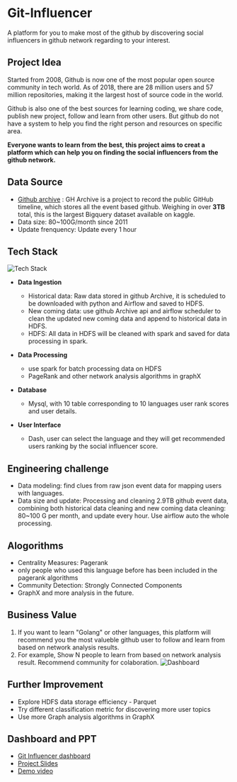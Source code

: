 # Git-Influencer

A platform for you to make most of the github by discovering social influencers in github network regarding to your interest.

## Project Idea
Started from 2008, Github is now one of the most popular open source community in tech world. As of 2018, there are 28 million users and 57 million repositories, making it the largest host of source code in the world.

Github is also one of the best sources for learning coding, we share code, publish new project, follow and learn from other users. But github do not have a system to help you find the right person and resources on specific area.

**Everyone wants to learn from the best, this project aims to creat a platform which can help you on finding the social influencers from the github network.**

## Data Source
* [Github archive](https://www.gharchive.org/) : GH Archive is a project to record the public GitHub timeline, which stores all the event based github. Weighing in over **3TB** total, this is the largest Bigquery dataset available on kaggle.
* Data size: 80~100G/month since 2011
* Update frenquency: Update every 1 hour

## Tech Stack

![Tech Stack](https://raw.githubusercontent.com/catherinesdataanalytics/LearnFromBest/master/pics/tech_flow_V4.png)

* **Data Ingestion**
   - Historical data: Raw data stored in github Archive, it is scheduled to be downloaded with python and Airflow and saved to HDFS.
   - New coming data: use github Archive api and airflow scheduler to clean the updated new coming data and append to historical data in HDFS.
   - HDFS: All data in HDFS will be cleaned with spark and saved for data processing in spark.

* **Data Processing**
   - use spark for batch processing data on HDFS
   - PageRank and other network analysis algorithms in graphX

* **Database**
   - Mysql, with 10 table corresponding to 10 languages user rank scores and user details.

* **User Interface**
   - Dash, user can select the language and they will get recommended users ranking by the social influencer score.

## Engineering challenge
* Data modeling: find clues from raw json event data for mapping users with languages.
* Data size and update: Processing and cleaning 2.9TB github event data, combining both historical data cleaning and new coming data cleaning: 80~100 G per month, and update every hour. Use airflow auto the whole processing.

## Alogorithms
* Centrality Measures: Pagerank
* only people who used this language before has been included in the pagerank algorithms
* Community Detection: Strongly Connected Components
* GraphX and more analysis in the future.

## Business Value
1. If you want to learn "Golang" or other languages, this platform will recommend you the most valueble github user to follow and learn from based on network analysis results.
2. For example, Show N people to learn from based on network analysis result.
Recommend community for colaboration.
![Dashboard](https://raw.githubusercontent.com/catherinesdataanalytics/LearnFromBest/master/pics/dashboard_screenshot.png)


## Further Improvement
* Explore HDFS data storage efficiency - Parquet
* Try different classification metric for discovering more user topics
* Use more Graph analysis algorithms in GraphX

## Dashboard and PPT
* [Git Influencer dashboard](http://bit.ly/Git-Influencer)
* [Project Slides](https://www.slideshare.net/CatherineShen10/git-influencer-catherine-shen)
* [Demo video](https://youtu.be/bOVR8one7pY)
